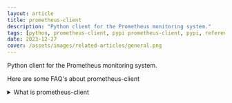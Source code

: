 ```yaml
---
layout: article
title: prometheus-client
description: "Python client for the Prometheus monitoring system."
tags: [python, prometheus-client, pypi prometheus-client, pypi, references]
date: 2023-12-27
cover: /assets/images/related-articles/general.png
---
```


Python client for the Prometheus monitoring system.

Here are some FAQ's about prometheus-client
<details>
<summary>What is prometheus-client</summary>
Python client for the Prometheus monitoring system.
</details>
